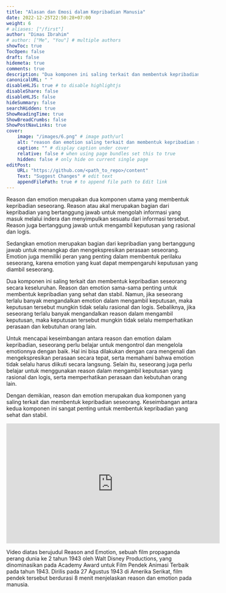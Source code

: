 ```yaml
---
title: "Alasan dan Emosi dalam Kepribadian Manusia"
date: 2022-12-25T22:50:28+07:00
weight: 6
# aliases: ["/first"]
author: "Dimas Ibrahim"
# author: ["Me", "You"] # multiple authors
showToc: true
TocOpen: false
draft: false
hidemeta: true
comments: true
description: "Dua komponen ini saling terkait dan membentuk kepribadian seseorang secara keseluruhan"
canonicalURL: " "
disableHLJS: true # to disable highlightjs
disableShare: false
disableHLJS: false
hideSummary: false
searchHidden: true
ShowReadingTime: true
ShowBreadCrumbs: false
ShowPostNavLinks: true
cover:
    image: "/images/6.png" # image path/url
    alt: "reason dan emotion saling terkait dan membentuk kepribadian seseorang secara keseluruhan" # alt text
    caption: "" # display caption under cover
    relative: false # when using page bundles set this to true
    hidden: false # only hide on current single page
editPost:
    URL: "https://github.com/<path_to_repo>/content"
    Text: "Suggest Changes" # edit text
    appendFilePath: true # to append file path to Edit link
---
```


Reason dan emotion merupakan dua komponen utama yang membentuk kepribadian seseorang. Reason atau akal merupakan bagian dari kepribadian yang bertanggung jawab untuk mengolah informasi yang masuk melalui indera dan menyimpulkan sesuatu dari informasi tersebut. Reason juga bertanggung jawab untuk mengambil keputusan yang rasional dan logis.

Sedangkan emotion merupakan bagian dari kepribadian yang bertanggung jawab untuk menangkap dan mengekspresikan perasaan seseorang. Emotion juga memiliki peran yang penting dalam membentuk perilaku seseorang, karena emotion yang kuat dapat mempengaruhi keputusan yang diambil seseorang.

Dua komponen ini saling terkait dan membentuk kepribadian seseorang secara keseluruhan. Reason dan emotion sama-sama penting untuk membentuk kepribadian yang sehat dan stabil. Namun, jika seseorang terlalu banyak mengandalkan emotion dalam mengambil keputusan, maka keputusan tersebut mungkin tidak selalu rasional dan logis. Sebaliknya, jika seseorang terlalu banyak mengandalkan reason dalam mengambil keputusan, maka keputusan tersebut mungkin tidak selalu memperhatikan perasaan dan kebutuhan orang lain.

Untuk mencapai keseimbangan antara reason dan emotion dalam kepribadian, seseorang perlu belajar untuk mengontrol dan mengelola emotionnya dengan baik. Hal ini bisa dilakukan dengan cara mengenali dan mengekspresikan perasaan secara tepat, serta memahami bahwa emotion tidak selalu harus diikuti secara langsung. Selain itu, seseorang juga perlu belajar untuk menggunakan reason dalam mengambil keputusan yang rasional dan logis, serta memperhatikan perasaan dan kebutuhan orang lain.

Dengan demikian, reason dan emotion merupakan dua komponen yang saling terkait dan membentuk kepribadian seseorang. Keseimbangan antara kedua komponen ini sangat penting untuk membentuk kepribadian yang sehat dan stabil.

<div style="text-align: center;">
<iframe width="560" height="315" src="https://www.youtube.com/embed/nvp3zAPraF4" title="YouTube video player" frameborder="0" allow="accelerometer; autoplay; clipboard-write; encrypted-media; gyroscope; picture-in-picture" allowfullscreen></iframe>
</div>

Video diatas berujudul Reason and Emotion, sebuah film propaganda perang dunia ke 2 tahun 1943 oleh Walt Disney Productions, yang dinominasikan pada Academy Award untuk Film Pendek Animasi Terbaik pada tahun 1943. Dirilis pada 27 Agustus 1943 di Amerika Serikat, film pendek tersebut berdurasi 8 menit menjelaskan reason dan emotion pada manusia.
